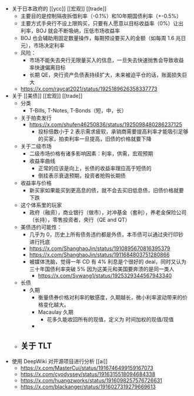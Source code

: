 - 关于日本政府的 [[ycc]] [[宏观]] [[trade]]
	- 主要目的是控制隔夜拆借利率（-0.1%）和10年期国债利率（+-0.5%）
	- 主要方式手央行不设上限购买，只要有人愿意以目标收益率（0%）让出利率，BOJ 就会不断吸纳，压低市场收益率
	- BOJ 也会辅助用固定数量操作，每期预设要买入的金额（如每周 1.6 兆日元），市场决定利率
	- 风险：
		- 市场不能失去央行无限量买入的信息，一旦失去快速抛售会导致收益率快速偏离目标
		- 长期 QE，央行资产负债表持续扩大，未来被迫平仓的话，账面损失巨大
	- https://x.com/raycat2021/status/1925189626358337773
- 关于 [[美债]] [[宏观]] [[trade]]
	- 分类
		- T-Bills, T-Notes, T-Bonds（短，中，长）
	- 关于拍卖发行
		- https://x.com/shufen46250836/status/1925098480286237125
			- 投标倍数小于 2 表示需求疲软，承销商需要提高利率才能吸引足够的买家，拍卖利率一旦提高，旧债的价格就要下降
	- 关于二级市场
		- 二级市场价格有诸多影响因素：利率，供需，宏观预期
		- 收益率曲线
			- 正常的应该是向上，长债的收益率理应高于短债的
			- 倒挂表示衰退预期，投资者抢购长期债
	- 收益率与价格
		- 新买家如果能买到更高息的债，就不会去买旧低息债，旧债价格就要下跌
	- 这个体系里的玩家
		- 政府（融资），商业银行（做市），对冲基金（套利），养老金保险公司（长持），零售投资者，央行（QE and QT）
	- 美债违约可能性：
		- 几乎为 0，历史上所有债务违约都是外债，本币债可以通过央行印钞进行托底
		- https://x.com/ShanghaoJin/status/1910895670816395379
		- https://x.com/ShanghaoJin/status/1911684803751280866
		- 被媒体洗脑，觉得一年 CD 有 4% 利息是个很好的 deal，同时又认为三十年国债利率突破 5% 因为这美元和美国要奔溃的是同一类人
			- https://x.com/Svwang1/status/1925329344567943340
	- 长债
		- 久期
			- 衡量债券价格对利率的敏感度，久期越长，微小利率波动带来的价格变化越大。
			- Macaulay 久期
				- 花多久能收回所有的现值，定义为 时间加权的现值/现值
			-
	- 关于 TLT
		-
- 使用 DeepWiki 对开源项目进行分析 [[ai]]
	- https://x.com/MasterCui/status/1916746499159167073
	- https://x.com/cyodyssey/status/1916315518094684338
	- https://x.com/huangzworks/status/1916098257576726631
	- https://x.com/blackanger/status/1916027319279669613